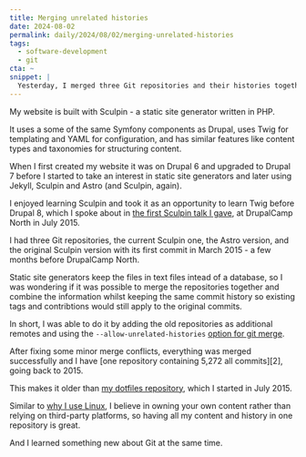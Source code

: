 ```yaml
---
title: Merging unrelated histories
date: 2024-08-02
permalink: daily/2024/08/02/merging-unrelated-histories
tags:
  - software-development
  - git
cta: ~
snippet: |
  Yesterday, I merged three Git repositories and their histories together.
---
```


My website is built with Sculpin - a static site generator written in PHP.

It uses a some of the same Symfony components as Drupal, uses Twig for templating and YAML for configuration, and has similar features like content types and taxonomies for structuring content.

When I first created my website it was on Drupal 6 and upgraded to Drupal 7 before I started to take an interest in static site generators and later using Jekyll, Sculpin and Astro (and Sculpin, again).

I enjoyed learning Sculpin and took it as an opportunity to learn Twig before Drupal 8, which I spoke about in [the first Sculpin talk I gave][0], at DrupalCamp North in July 2015.

I had three Git repositories, the current Sculpin one, the Astro version, and the original Sculpin version with its first commit in March 2015 - a few months before DrupalCamp North.

Static site generators keep the files in text files intead of a database, so I was wondering if it was possible to merge the repositories together and combine the information whilst keeping the same commit history so existing tags and contribtions would still apply to the original commits.

In short, I was able to do it by adding the old repositories as additional remotes and using the `--allow-unrelated-histories` [option for git merge][1].

After fixing some minor merge conflicts, everything was merged successfully and I have [one repository containing 5,272 all commits][2], going back to 2015.

This makes it older than [my dotfiles repository][5], which I started in July 2015.

Similar to [why I use Linux][4], I believe in owning your own content rather than relying on third-party platforms, so having all my content and history in one repository is great.

And I learned something new about Git at the same time.

[0]: {{site.url}}/presentations/test-drive-twig-with-sculpin
[1]: https://git-scm.com/docs/git-merge#Documentation/git-merge.txt---allow-unrelated-histories
[3]: https://github.com/opdavies/oliverdavies.uk
[4]: {{site.url}}/daily/2024/07/31/why-i-use-linux
[5]: {{site.url}}/daily/2023/08/08/8-years-of-dotfiles
